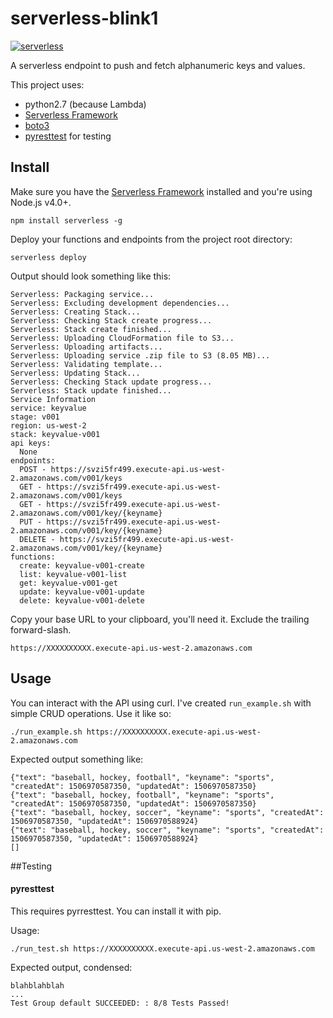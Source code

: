 # serverless-blink1

[![serverless](http://public.serverless.com/badges/v3.svg)](http://www.serverless.com)

A serverless endpoint to push and fetch alphanumeric keys and values.

This project uses:

* python2.7 (because Lambda)
* [Serverless Framework](https://github.com/serverless/serverless)
* [boto3](https://boto3.readthedocs.io/en/latest/)
* [pyresttest](https://github.com/svanoort/pyresttest) for testing


## Install

Make sure you have the [Serverless Framework](http://www.serverless.com) installed and you're using Node.js v4.0+. 
```
npm install serverless -g
```

Deploy your functions and endpoints from the project root directory:
```
serverless deploy
```

Output should look something like this:
```
Serverless: Packaging service...
Serverless: Excluding development dependencies...
Serverless: Creating Stack...
Serverless: Checking Stack create progress...
Serverless: Stack create finished...
Serverless: Uploading CloudFormation file to S3...
Serverless: Uploading artifacts...
Serverless: Uploading service .zip file to S3 (8.05 MB)...
Serverless: Validating template...
Serverless: Updating Stack...
Serverless: Checking Stack update progress...
Serverless: Stack update finished...
Service Information
service: keyvalue
stage: v001
region: us-west-2
stack: keyvalue-v001
api keys:
  None
endpoints:
  POST - https://svzi5fr499.execute-api.us-west-2.amazonaws.com/v001/keys
  GET - https://svzi5fr499.execute-api.us-west-2.amazonaws.com/v001/keys
  GET - https://svzi5fr499.execute-api.us-west-2.amazonaws.com/v001/key/{keyname}
  PUT - https://svzi5fr499.execute-api.us-west-2.amazonaws.com/v001/key/{keyname}
  DELETE - https://svzi5fr499.execute-api.us-west-2.amazonaws.com/v001/key/{keyname}
functions:
  create: keyvalue-v001-create
  list: keyvalue-v001-list
  get: keyvalue-v001-get
  update: keyvalue-v001-update
  delete: keyvalue-v001-delete
```

Copy your base URL to your clipboard, you'll need it. Exclude the trailing forward-slash.
```
https://XXXXXXXXXX.execute-api.us-west-2.amazonaws.com
```

## Usage

You can interact with the API using curl. I've created `run_example.sh` with simple CRUD operations. Use it like so:
```
./run_example.sh https://XXXXXXXXXX.execute-api.us-west-2.amazonaws.com
```

Expected output something like:
```
{"text": "baseball, hockey, football", "keyname": "sports", "createdAt": 1506970587350, "updatedAt": 1506970587350}
{"text": "baseball, hockey, football", "keyname": "sports", "createdAt": 1506970587350, "updatedAt": 1506970587350}
{"text": "baseball, hockey, soccer", "keyname": "sports", "createdAt": 1506970587350, "updatedAt": 1506970588924}
{"text": "baseball, hockey, soccer", "keyname": "sports", "createdAt": 1506970587350, "updatedAt": 1506970588924}
[]
```

##Testing

#### pyresttest

This requires pyrresttest. You can install it with pip.

Usage:
```
./run_test.sh https://XXXXXXXXXX.execute-api.us-west-2.amazonaws.com
```

Expected output, condensed:
```
blahblahblah
...
Test Group default SUCCEEDED: : 8/8 Tests Passed!
```

